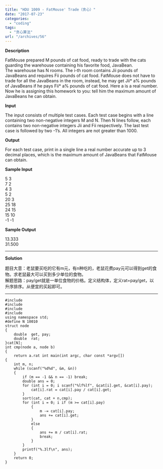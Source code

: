 ```yaml
---
title: "HDU 1009 - FatMouse' Trade（贪心）"
date: "2017-07-23"
categories: 
  - "coding"
tags: 
  - "贪心算法"
url: "/archives/56"
---
```


**Description**

FatMouse prepared M pounds of cat food, ready to trade with the cats guarding the warehouse containing his favorite food, JavaBean.  
The warehouse has N rooms. The i-th room contains Jii pounds of JavaBeans and requires Fii pounds of cat food. FatMouse does not have to trade for all the JavaBeans in the room, instead, he may get Jii\* a% pounds of JavaBeans if he pays Fii\* a% pounds of cat food. Here a is a real number. Now he is assigning this homework to you: tell him the maximum amount of JavaBeans he can obtain.

**Input**

The input consists of multiple test cases. Each test case begins with a line containing two non-negative integers M and N. Then N lines follow, each contains two non-negative integers Jii and Fii respectively. The last test case is followed by two -1’s. All integers are not greater than 1000.

**Output**

For each test case, print in a single line a real number accurate up to 3 decimal places, which is the maximum amount of JavaBeans that FatMouse can obtain.

**Sample Input**

5 3  
7 2  
4 3  
5 2  
20 3  
25 18  
24 15  
15 10  
\-1 -1

**Sample Output**

13.333  
31.500

* * *

**Solution**

题目大意：老鼠要买吃的它有m元，有n种吃的，老鼠花费pay元可以得到get的食物。求老鼠最大可以买到多少单位的食物。  
解题思路：pay/get就是一单位食物的价格。定义结构体，定义rat=pay/get，以升序排序。从便宜的买起即可。

* * *

```
#include 
#include 
#include 
#include 
using namespace std;
#define N 10010
struct node
{
    double  get, pay;
    double  rat;
}cat[N];
int cmp(node a, node b)
{
    return a.rat int main(int argc, char const *argv[])
{
    int m, n;
    while (scanf("%d%d", &m, &n))
    {
        if (m == -1 && n == -1) break;
        double ans = 0;
        for (int i = 0; i scanf("%lf%lf", &cat[i].get, &cat[i].pay);
            cat[i].rat = cat[i].pay / cat[i].get;
        }
        sort(cat, cat + n,cmp);
        for (int i = 0; i if (m >= cat[i].pay)
            {
                m -= cat[i].pay;
                ans += cat[i].get;
            }
            else
            {
                ans += m / cat[i].rat;
                break;
            }
        }
        printf("%.3lf\n", ans);
    }
    return 0;
}
```

